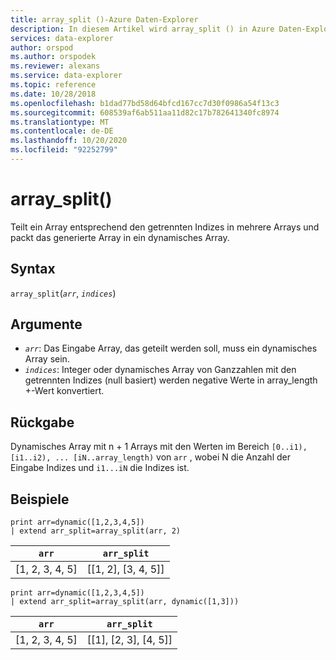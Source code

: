 ```yaml
---
title: array_split ()-Azure Daten-Explorer
description: In diesem Artikel wird array_split () in Azure Daten-Explorer beschrieben.
services: data-explorer
author: orspod
ms.author: orspodek
ms.reviewer: alexans
ms.service: data-explorer
ms.topic: reference
ms.date: 10/28/2018
ms.openlocfilehash: b1dad77bd58d64bfcd167cc7d30f0986a54f13c3
ms.sourcegitcommit: 608539af6ab511aa11d82c17b782641340fc8974
ms.translationtype: MT
ms.contentlocale: de-DE
ms.lasthandoff: 10/20/2020
ms.locfileid: "92252799"
---
```

# <a name="array_split"></a>array_split()

Teilt ein Array entsprechend den getrennten Indizes in mehrere Arrays und packt das generierte Array in ein dynamisches Array.

## <a name="syntax"></a>Syntax

`array_split`(*`arr`*, *`indices`*)

## <a name="arguments"></a>Argumente

* *`arr`*: Das Eingabe Array, das geteilt werden soll, muss ein dynamisches Array sein.
* *`indices`*: Integer oder dynamisches Array von Ganzzahlen mit den getrennten Indizes (null basiert) werden negative Werte in array_length +-Wert konvertiert.

## <a name="returns"></a>Rückgabe

Dynamisches Array mit n + 1 Arrays mit den Werten im Bereich `[0..i1), [i1..i2), ... [iN..array_length)` von `arr` , wobei N die Anzahl der Eingabe Indizes und `i1...iN` die Indizes ist.

## <a name="examples"></a>Beispiele

<!-- csl: https://help.kusto.windows.net:443/Samples -->
```kusto
print arr=dynamic([1,2,3,4,5]) 
| extend arr_split=array_split(arr, 2)
```

|`arr`|`arr_split`|
|---|---|
|[1, 2, 3, 4, 5]|[[1, 2], [3, 4, 5]]|

<!-- csl: https://help.kusto.windows.net:443/Samples -->
```kusto
print arr=dynamic([1,2,3,4,5]) 
| extend arr_split=array_split(arr, dynamic([1,3]))
```

|`arr`|`arr_split`|
|---|---|
|[1, 2, 3, 4, 5]|[[1], [2, 3], [4, 5]]|
